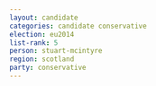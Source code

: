 ```yaml
---
layout: candidate
categories: candidate conservative
election: eu2014
list-rank: 5
person: stuart-mcintyre
region: scotland
party: conservative
---
```

